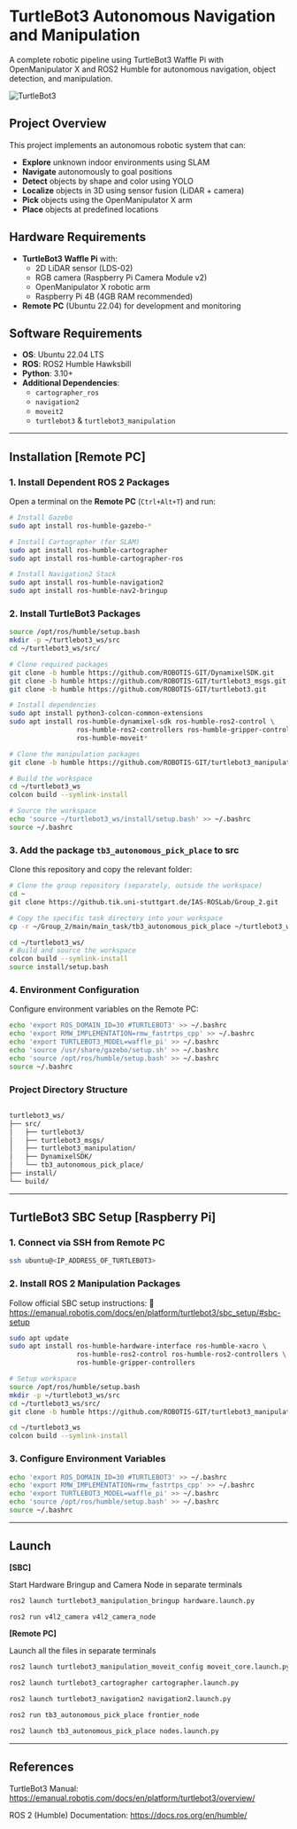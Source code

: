 # TurtleBot3 Autonomous Navigation and Manipulation

A complete robotic pipeline using TurtleBot3 Waffle Pi with OpenManipulator X and ROS2 Humble for autonomous navigation, object detection, and manipulation.

![TurtleBot3](Images/Turtlebot3.jpeg)


## Project Overview

This project implements an autonomous robotic system that can:
- **Explore** unknown indoor environments using SLAM
- **Navigate** autonomously to goal positions
- **Detect** objects by shape and color using YOLO
- **Localize** objects in 3D using sensor fusion (LiDAR + camera)
- **Pick** objects using the OpenManipulator X arm
- **Place** objects at predefined locations

## Hardware Requirements

- **TurtleBot3 Waffle Pi** with:
  - 2D LiDAR sensor (LDS-02)
  - RGB camera (Raspberry Pi Camera Module v2)
  - OpenManipulator X robotic arm
  - Raspberry Pi 4B (4GB RAM recommended)
- **Remote PC** (Ubuntu 22.04) for development and monitoring

## Software Requirements

- **OS**: Ubuntu 22.04 LTS
- **ROS**: ROS2 Humble Hawksbill
- **Python**: 3.10+
- **Additional Dependencies**:
  - `cartographer_ros`
  - `navigation2`
  - `moveit2`
  - `turtlebot3` & `turtlebot3_manipulation`

---

## Installation [Remote PC]

### 1. Install Dependent ROS 2 Packages

Open a terminal on the **Remote PC** (`Ctrl+Alt+T`) and run:
```bash
# Install Gazebo
sudo apt install ros-humble-gazebo-*

# Install Cartographer (for SLAM)
sudo apt install ros-humble-cartographer
sudo apt install ros-humble-cartographer-ros

# Install Navigation2 Stack
sudo apt install ros-humble-navigation2
sudo apt install ros-humble-nav2-bringup
```

### 2. Install TurtleBot3 Packages

```bash
source /opt/ros/humble/setup.bash
mkdir -p ~/turtlebot3_ws/src
cd ~/turtlebot3_ws/src/

# Clone required packages
git clone -b humble https://github.com/ROBOTIS-GIT/DynamixelSDK.git
git clone -b humble https://github.com/ROBOTIS-GIT/turtlebot3_msgs.git
git clone -b humble https://github.com/ROBOTIS-GIT/turtlebot3.git

# Install dependencies
sudo apt install python3-colcon-common-extensions
sudo apt install ros-humble-dynamixel-sdk ros-humble-ros2-control \
                 ros-humble-ros2-controllers ros-humble-gripper-controllers \
                 ros-humble-moveit*

# Clone the manipulation packages
git clone -b humble https://github.com/ROBOTIS-GIT/turtlebot3_manipulation.git

# Build the workspace
cd ~/turtlebot3_ws
colcon build --symlink-install

# Source the workspace
echo 'source ~/turtlebot3_ws/install/setup.bash' >> ~/.bashrc
source ~/.bashrc
```

### 3. Add the package `tb3_autonomous_pick_place` to src

Clone this repository and copy the relevant folder:
```bash
# Clone the group repository (separately, outside the workspace)
cd ~
git clone https://github.tik.uni-stuttgart.de/IAS-ROSLab/Group_2.git

# Copy the specific task directory into your workspace
cp -r ~/Group_2/main/main_task/tb3_autonomous_pick_place ~/turtlebot3_ws/src/

cd ~/turtlebot3_ws/
# Build and source the workspace
colcon build --symlink-install
source install/setup.bash
```

### 4. Environment Configuration
Configure environment variables on the Remote PC:
```bash
echo 'export ROS_DOMAIN_ID=30 #TURTLEBOT3' >> ~/.bashrc
echo 'export RMW_IMPLEMENTATION=rmw_fastrtps_cpp' >> ~/.bashrc
echo 'export TURTLEBOT3_MODEL=waffle_pi' >> ~/.bashrc
echo 'source /usr/share/gazebo/setup.sh' >> ~/.bashrc
echo 'source /opt/ros/humble/setup.bash' >> ~/.bashrc
source ~/.bashrc
```

### Project Directory Structure
```bash

turtlebot3_ws/
├── src/
│   ├── turtlebot3/                 
│   ├── turtlebot3_msgs/           
│   ├── turtlebot3_manipulation/   
│   ├── DynamixelSDK/              
│   └── tb3_autonomous_pick_place/              
├── install/
└── build/

```
---
## TurtleBot3 SBC Setup [Raspberry Pi]

### 1. Connect via SSH from Remote PC
```bash
ssh ubuntu@<IP_ADDRESS_OF_TURTLEBOT3>
```
### 2. Install ROS 2 Manipulation Packages

Follow official SBC setup instructions:
📄 https://emanual.robotis.com/docs/en/platform/turtlebot3/sbc_setup/#sbc-setup
```bash
sudo apt update
sudo apt install ros-humble-hardware-interface ros-humble-xacro \
                 ros-humble-ros2-control ros-humble-ros2-controllers \
                 ros-humble-gripper-controllers

# Setup workspace
source /opt/ros/humble/setup.bash
mkdir -p ~/turtlebot3_ws/src
cd ~/turtlebot3_ws/src/
git clone -b humble https://github.com/ROBOTIS-GIT/turtlebot3_manipulation.git

cd ~/turtlebot3_ws
colcon build --symlink-install
```

### 3. Configure Environment Variables
```bash
echo 'export ROS_DOMAIN_ID=30 #TURTLEBOT3' >> ~/.bashrc
echo 'export RMW_IMPLEMENTATION=rmw_fastrtps_cpp' >> ~/.bashrc
echo 'export TURTLEBOT3_MODEL=waffle_pi' >> ~/.bashrc
echo 'source /opt/ros/humble/setup.bash' >> ~/.bashrc
source ~/.bashrc
```
---
## Launch

**[SBC]**

Start Hardware Bringup and Camera Node in separate terminals
```bash
ros2 launch turtlebot3_manipulation_bringup hardware.launch.py
```
```bash
ros2 run v4l2_camera v4l2_camera_node
```

**[Remote PC]**

Launch all the files in separate terminals

```bash
ros2 launch turtlebot3_manipulation_moveit_config moveit_core.launch.py
```
```bash
ros2 launch turtlebot3_cartographer cartographer.launch.py
```
```bash
ros2 launch turtlebot3_navigation2 navigation2.launch.py
```
```bash
ros2 run tb3_autonomous_pick_place frontier_node
```
```bash
ros2 launch tb3_autonomous_pick_place nodes.launch.py
```

---
## References

TurtleBot3 Manual: https://emanual.robotis.com/docs/en/platform/turtlebot3/overview/

ROS 2 (Humble) Documentation: https://docs.ros.org/en/humble/
